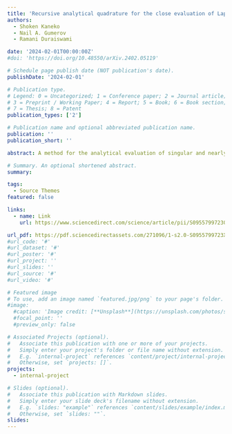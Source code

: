 ```yaml
---
title: 'Recursive analytical quadrature for the close evaluation of Laplace and Helmholtz layer potentials over flat boundary elements in ℝ3'
authors:
  - Shoken Kaneko
  - Nail A. Gumerov
  - Ramani Duraiswami

date: '2024-02-01T00:00:00Z'
#doi: 'https://doi.org/10.48550/arXiv.2402.05119'

# Schedule page publish date (NOT publication's date).
publishDate: '2024-02-01'

# Publication type.
# Legend: 0 = Uncategorized; 1 = Conference paper; 2 = Journal article;
# 3 = Preprint / Working Paper; 4 = Report; 5 = Book; 6 = Book section;
# 7 = Thesis; 8 = Patent
publication_types: ['2']

# Publication name and optional abbreviated publication name.
publication: ''
publication_short: ''

abstract: A method for the analytical evaluation of singular and nearly singular layer potentials arising in the collocation boundary element method for the Laplace and Helmholtz equation is developed for flat boundary elements with polynomial shape functions. The method is based on dimension-reduction via the divergence theorem and a Recursive scheme for evaluating the resulting line Integrals for Polynomial Elements (RIPE). It is used to evaluate single layer, double layer, adjoint double layer, and hypersingular potentials, for both the Laplace and the Helmholtz kernels. It naturally supports nearly singular, singular, and hypersingular integrals under a single framework. The developed recursive algorithm allows accurate evaluation of layer potentials associated with  density functions used in a th order boundary element in O(p³) time for the Laplace case.

# Summary. An optional shortened abstract.
summary:

tags:
  - Source Themes
featured: false

links:
  - name: Link
    url: https://www.sciencedirect.com/science/article/pii/S0955799723005787

url_pdf: https://pdf.sciencedirectassets.com/271096/1-s2.0-S0955799723X00125/1-s2.0-S0955799723005787/main.pdf?X-Amz-Security-Token=IQoJb3JpZ2luX2VjECUaCXVzLWVhc3QtMSJIMEYCIQDoXkK1V%2BDlldB3u5EdgfnmsNpf9iTXmLhTfllj%2FvcF%2BQIhAKjw4TwEbqjgNfwd9yjSFlCu%2FwOid0cSRAjl%2BLYZcO7tKrMFCB4QBRoMMDU5MDAzNTQ2ODY1IgwdN5DHBvDSQiNCxbgqkAUqUc2uJujYXePpXB2X4eAe5P%2Fhggm0kl4ejQVOysknBKn1c0Id464JAT1qKXAXsHVA8k42DCXYxuYd1319u854Kf7OS5XH%2FKix0QvpnCPudPGAg%2B3r46rKQN%2FUj7uw2biRxa5cdP9nFdN9uhHXYnKOjd%2BY8EXSmuN2eXE5lJojh%2F4t8cESWLo4jQr65GyDmJLnLLSalphQhV1E72cMMItE4H3kStU2Wyq2yPjby0YO5BVP9NXE0STpmD%2Btv00ck%2BOU3bqLn3iz3lFtjrHg2cFkdxJU4mN%2Bp5UN8dmz%2FrdH2hZI7R0iFF0OA8f2fhS8IclinwBZS27xsyasLjfTF4VumnzYjBL%2F24UUse38QZMSqWFVM9tm0dwZxmKf%2F%2Fc74VeKN91AMW2g83gsz22O4hWMfsRvHx%2FGQbnAYDn6RYW%2FXpKCCQ821C4pSzX3H9thIjdzHLDSuFBuuoh0YveE67d3rpSNoGBcgqzFOWLGxSlzGUZJkecJCUL9SIwVesIf%2BQsfDk6RPy9qbayqDQuVHCIko0sXf6ca3QzfPARpc6jnOGXSbH%2BtVcI7aUi9Z85MgpwnNjRtozniVxCme6GFjrYxrf6O49AxK0pAObYR5NwvQpKdzP6Q8IKA7z7m0J0VtWeqpJdUNO9%2BvGaF7SA7cllVj3s4GYS9m2HZ3nEZt1zKAtMcyydiKww%2FIKcR2%2F2Xk%2B1YaxGDgyEYF0Vmw0DQle%2B5brngrIHWty%2BUZf%2BFq0W29KeSazuyPutR2%2FQfiFgkadz0I1KKmjkeNMb1EQ0Vhbva6kV5o6m69r4EgHvBAgVM9kxw8eSia8W6a01XZLU7d88G8%2BaTIX5wiRQZwsG%2FzPx9QwXwFs3onPHyKhodHXh9XzCpz4OvBjqwAVGGEZX75v0Bd29c3mMRZ9KkRP8c%2FGb8%2BDlwMZvD780dUM5ZBolm12QTTk46mvDbrvw%2B48fuWwX2qBPLyTZSfZhfmL9d2%2B%2B8kp5eQJIQ27%2BGVLDz8hJtnJF5OmgGWofgUAyWuzetMqGwDubaFtYsyfAVKCuvhKWOl1coCPPKlNH8%2Frx%2BXzTdVlBwEDYwAWzIAq6ctkrMxb7c7Qwa45WqwjQlcknizGdbafEiKOgGTTiy&X-Amz-Algorithm=AWS4-HMAC-SHA256&X-Amz-Date=20240229T221221Z&X-Amz-SignedHeaders=host&X-Amz-Expires=300&X-Amz-Credential=ASIAQ3PHCVTYVXRHWHF3%2F20240229%2Fus-east-1%2Fs3%2Faws4_request&X-Amz-Signature=fca5abd9145fb6de9bbaf477e78eab4bcfe254a161bf3aaa9b5b3d6ab0927cef&hash=f8df024ab839d40592b17ed73cafccd67ef030507e6f265f0a3b2799ff8ab070&host=68042c943591013ac2b2430a89b270f6af2c76d8dfd086a07176afe7c76c2c61&pii=S0955799723005787&tid=spdf-2d3b84c6-4820-49f8-be2c-f67c90e43b19&sid=8d9a5033410fa046285a3e53d4b20ec76238gxrqa&type=client&tsoh=d3d3LnNjaWVuY2VkaXJlY3QuY29t&ua=15115c5b0554550159&rr=85d43f91199a9c49&cc=us
#url_code: '#'
#url_dataset: '#'
#url_poster: '#'
#url_project: ''
#url_slides: ''
#url_source: '#'
#url_video: '#'

# Featured image
# To use, add an image named `featured.jpg/png` to your page's folder.
#image:
  #caption: 'Image credit: [**Unsplash**](https://unsplash.com/photos/s9CC2SKySJM)'
  #focal_point: ''
  #preview_only: false 

# Associated Projects (optional).
#   Associate this publication with one or more of your projects.
#   Simply enter your project's folder or file name without extension.
#   E.g. `internal-project` references `content/project/internal-project/index.md`.
#   Otherwise, set `projects: []`.
projects:
  - internal-project

# Slides (optional).
#   Associate this publication with Markdown slides.
#   Simply enter your slide deck's filename without extension.
#   E.g. `slides: "example"` references `content/slides/example/index.md`.
#   Otherwise, set `slides: ""`.
slides:
---
```


